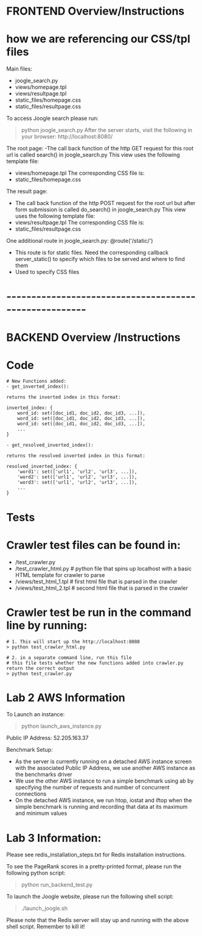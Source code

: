 # FRONTEND Overview/Instructions 
# how we are referencing our CSS/tpl files

Main files:
- joogle_search.py
- views/homepage.tpl
- views/resultpage.tpl
- static_files/homepage.css
- static_files/resultpage.css

To access Joogle search please run:
> python joogle_search.py
After the server starts, visit the following in your browser:
http://localhost:8080/

The root page:
-The call back function of the http GET request for this root url is called search() in joogle_search.py
This view uses the following template file:
- views/homepage.tpl
The corresponding CSS file is:
- static_files/homepage.css

The result page:
- The call back function of the http POST request for the root url but after form submission is called do_search() in joogle_search.py
This view uses the following template file:
- views/resultpage.tpl
The corresponding CSS file is:
- static_files/resultpage.css

One additional route in joogle_search.py:
@route('/static/<filename>')
- This route is for static files. Need the corresponding callback server_static() to specify which files to be served and where to find them
- Used to specify CSS files
# ------------------------------------------------------
# BACKEND Overview /Instructions 

# Code

	# New Functions added:
	- get_inverted_index():

	returns the inverted index in this format:

	inverted_index: {
		word_id: set([doc_id1, doc_id2, doc_id3, ...]),
		word_id: set([doc_id1, doc_id2, doc_id3, ...]),
		word_id: set([doc_id1, doc_id2, doc_id3, ...]),
		...
	}

	- get_resolved_inverted_index():

	returns the resolved inverted index in this format:

	resolved_inverted_index: {
		'word1': set(['url1', 'url2', 'url3', ...]),
		'word2': set(['url1', 'url2', 'url3', ...]),
		'word3': set(['url1', 'url2', 'url3', ...]),
		...
	}

# Tests

# Crawler test files can be found in:
- /test_crawler.py
- /test_crawler_html.py     # python file that spins up localhost with a basic HTML template for crawler to parse
- /views/test_html_1.tpl    # first html file that is parsed in the crawler
- /views/test_html_2.tpl    # second html file that is parsed in the crawler

# Crawler test be run in the command line by running:

	# 1. This will start up the http://localhost:8080
	> python test_crawler_html.py

	# 2. in a separate command line, run this file
	# this file tests whether the new functions added into crawler.py return the correct output
	> python test_crawler.py


# Lab 2 AWS Information

To Launch an instance:
> python launch_aws_instance.py

Public IP Address: 52.205.163.37

Benchmark Setup: 
- As the server is currently running on a detached AWS instance screen with the associated Public IP Address, we use another AWS instance as the benchmarks driver
- We use the other AWS instance to run a simple benchmark using ab by specifying the number of requests and number of concurrent connections
- On the detached AWS instance, we run htop, iostat and iftop when the simple benchmark is running and recording that data at its maximum and minimum values


# Lab 3 Information:

Please see redis_installation_steps.txt for Redis installation instructions.

To see the PageRank scores in a pretty-printed format, please run the following python script:
> python run_backend_test.py

To launch the Joogle website, please run the following shell script:
> ./launch_joogle.sh

Please note that the Redis server will stay up and running with the above shell script. Remember to kill it!
